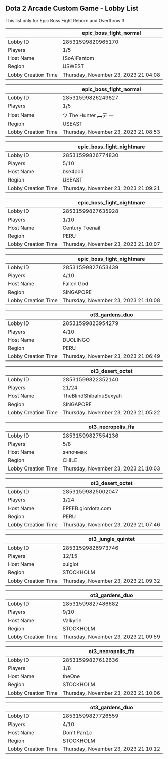 ## Dota 2 Arcade Custom Game - Lobby List

This list only for Epic Boss Fight Reborn and Overthrow 3

|  | epic_boss_fight_normal |
| ------ | ------ |
| Lobby ID | 28531599820965170 |
| Players | 1/5 |
| Host Name | {SoA}Fantom |
| Region | USWEST |
| Lobby Creation Time | Thursday, November 23, 2023 21:04:08 |


|  | epic_boss_fight_normal |
| ------ | ------ |
| Lobby ID | 28531599826249827 |
| Players | 1/5 |
| Host Name | ツ The Hunter  ︻デ 一 |
| Region | USEAST |
| Lobby Creation Time | Thursday, November 23, 2023 21:08:53 |


|  | epic_boss_fight_nightmare |
| ------ | ------ |
| Lobby ID | 28531599826774830 |
| Players | 5/10 |
| Host Name | bse4poli |
| Region | USEAST |
| Lobby Creation Time | Thursday, November 23, 2023 21:09:21 |


|  | epic_boss_fight_nightmare |
| ------ | ------ |
| Lobby ID | 28531599827635928 |
| Players | 1/10 |
| Host Name | Century Toenail |
| Region | PERU |
| Lobby Creation Time | Thursday, November 23, 2023 21:10:07 |


|  | epic_boss_fight_nightmare |
| ------ | ------ |
| Lobby ID | 28531599827653439 |
| Players | 4/10 |
| Host Name | Fallen God |
| Region | SINGAPORE |
| Lobby Creation Time | Thursday, November 23, 2023 21:10:08 |


|  | ot3_gardens_duo |
| ------ | ------ |
| Lobby ID | 28531599823954279 |
| Players | 4/10 |
| Host Name | DUOLINGO |
| Region | PERU |
| Lobby Creation Time | Thursday, November 23, 2023 21:06:49 |


|  | ot3_desert_octet |
| ------ | ------ |
| Lobby ID | 28531599822352140 |
| Players | 21/24 |
| Host Name | TheBlindShibaInuSexyah |
| Region | SINGAPORE |
| Lobby Creation Time | Thursday, November 23, 2023 21:05:22 |


|  | ot3_necropolis_ffa |
| ------ | ------ |
| Lobby ID | 28531599827554136 |
| Players | 5/8 |
| Host Name | эчпочмак |
| Region | CHILE |
| Lobby Creation Time | Thursday, November 23, 2023 21:10:03 |


|  | ot3_desert_octet |
| ------ | ------ |
| Lobby ID | 28531599825002047 |
| Players | 1/24 |
| Host Name | EPEEB.giordota.com |
| Region | PERU |
| Lobby Creation Time | Thursday, November 23, 2023 21:07:46 |


|  | ot3_jungle_quintet |
| ------ | ------ |
| Lobby ID | 28531599826973746 |
| Players | 12/15 |
| Host Name | xuiglot |
| Region | STOCKHOLM |
| Lobby Creation Time | Thursday, November 23, 2023 21:09:32 |


|  | ot3_gardens_duo |
| ------ | ------ |
| Lobby ID | 28531599827486682 |
| Players | 9/10 |
| Host Name | Valkyrie |
| Region | STOCKHOLM |
| Lobby Creation Time | Thursday, November 23, 2023 21:09:59 |


|  | ot3_necropolis_ffa |
| ------ | ------ |
| Lobby ID | 28531599827612636 |
| Players | 1/8 |
| Host Name | theOne |
| Region | STOCKHOLM |
| Lobby Creation Time | Thursday, November 23, 2023 21:10:06 |


|  | ot3_gardens_duo |
| ------ | ------ |
| Lobby ID | 28531599827726559 |
| Players | 4/10 |
| Host Name | Don't Pan1c |
| Region | STOCKHOLM |
| Lobby Creation Time | Thursday, November 23, 2023 21:10:12 |


